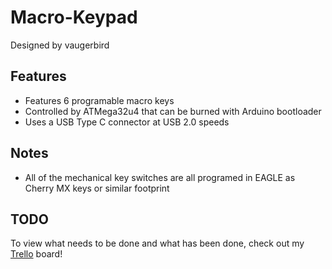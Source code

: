 # Macro-Keypad
Designed by vaugerbird

Features
---------

* Features 6 programable macro keys
* Controlled by ATMega32u4 that can be burned with Arduino bootloader
* Uses a USB Type C connector at USB 2.0 speeds

Notes
------

* All of the mechanical key switches are all programed in EAGLE as Cherry MX keys or similar footprint


TODO
------
To view what needs to be done and what has been done, check out my [Trello](https://trello.com/b/sij1VVpk/macro-keypad) board!

